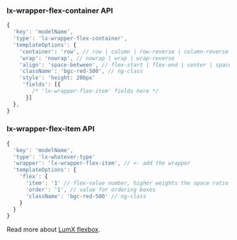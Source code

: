 ### lx-wrapper-flex-container API

```javascript
{
  'key': 'modelName',
  'type': 'lx-wrapper-flex-container',
  'templateOptions': {
    'container': 'row', // row | column | row-reverse | column-reverse
    'wrap': 'nowrap', // nowrap | wrap | wrap-reverse
    'align': 'space-between', // flex-start | flex-end | center | space-between | space-around | stretch
    'className': 'bgc-red-500', // ng-class
    'style': 'height: 200px'
     'fields': [{
        /* 'lx-wrapper-flex-item' fields here */
      }]
  },
}
```

### lx-wrapper-flex-item API

```javascript
{
  'key': 'modelName',
  'type': 'lx-whatever-type'
  'wrapper': 'lx-wrapper-flex-item', // <- add the wrapper
  'templateOptions': {
    'flex': {
      'item': '1' // flex-value number, higher weights the space ratio more 
      'order': '1', // value for ordering boxes
      'className': 'bgc-red-500' // ng-class
    }
  }
}
```

Read more about [LumX flexbox](http://ui.lumapps.com/css/flexbox).
